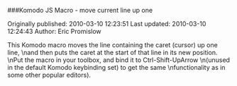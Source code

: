 ###Komodo JS Macro - move current line up one

Originally published: 2010-03-10 12:23:51
Last updated: 2010-03-10 12:24:43
Author: Eric Promislow

This Komodo macro moves the line containing the caret (cursor) up one line,\nand then puts the caret at the start of that line in its new position.\nPut the macro in your toolbox, and bind it to Ctrl-Shift-UpArrow\n(unused in the default Komodo keybinding set) to get the same\nfunctionality as in some other popular editors).